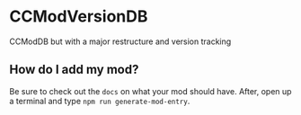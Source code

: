 # CCModVersionDB
CCModDB but with a major restructure and version tracking

## How do I add my mod?

Be sure to check out the `docs` on what your mod should have.
After, open up a terminal and type `npm run generate-mod-entry`.
